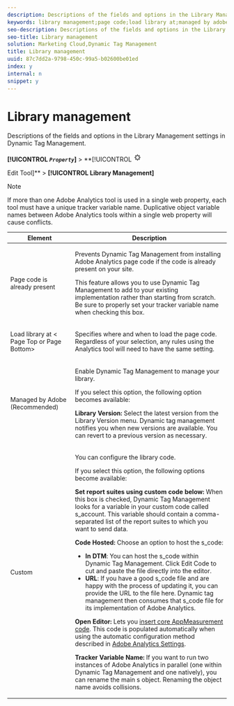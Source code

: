 ```yaml
---
description: Descriptions of the fields and options in the Library Management settings in Dynamic Tag Management.
keywords: library management;page code;load library at;managed by adobe;custom;code hosted;s_code hosted
seo-description: Descriptions of the fields and options in the Library Management settings in Dynamic Tag Management.
seo-title: Library management
solution: Marketing Cloud,Dynamic Tag Management
title: Library management
uuid: 87c7dd2a-9798-450c-99a5-b02600be01ed
index: y
internal: n
snippet: y
---
```


# Library management

Descriptions of the fields and options in the Library Management settings in Dynamic Tag Management.

 **[!UICONTROL  *`Property`*]** > **[!UICONTROL   ![](assets/settings_gear.png)

Edit Tool]** > **[!UICONTROL Library Management]**

>[!NOTE]
>
>If more than one Adobe Analytics tool is used in a single web property, each tool must have a unique tracker variable name. Duplicative object variable names between Adobe Analytics tools within a single web property will cause conflicts.

<table id="table_2758C770C91B4025AD74009B360D71F7"> 
 <thead> 
  <tr> 
   <th colname="col1" class="entry"> Element </th> 
   <th colname="col2" class="entry"> Description </th> 
  </tr> 
 </thead>
 <tbody> 
  <tr> 
   <td colname="col1"> <p>Page code is already present </p> </td> 
   <td colname="col2"> <p> Prevents Dynamic Tag Management from installing <span class="keyword"> Adobe Analytics</span> page code if the code is already present on your site. </p> <p>This feature allows you to use Dynamic Tag Management to add to your existing implementation rather than starting from scratch. Be sure to properly set your tracker variable name when checking this box. </p> </td> 
  </tr> 
  <tr> 
   <td colname="col1"> <p>Load library at &lt;<span class="term"> Page Top</span> or <span class="term"> Page Bottom</span>&gt; </p> </td> 
   <td colname="col2"> <p>Specifies where and when to load the page code. Regardless of your selection, any rules using the Analytics tool will need to have the same setting. </p> </td> 
  </tr> 
  <tr> 
   <td colname="col1"> <p>Managed by Adobe (Recommended) </p> </td> 
   <td colname="col2"> <p>Enable Dynamic Tag Management to manage your library. </p> <p>If you select this option, the following option becomes available: </p> <p> <b>Library Version: </b>Select the latest version from the <span class="wintitle"> Library Version</span> menu. Dynamic tag management notifies you when new versions are available. You can revert to a previous version as necessary. </p> </td> 
  </tr> 
  <tr> 
   <td colname="col1"> <p> Custom </p> </td> 
   <td colname="col2"> <p>You can configure the library code. </p> <p>If you select this option, the following options become available: </p> <p> <b>Set report suites using custom code below: </b>When this box is checked, Dynamic Tag Management looks for a variable in your custom code called <span class="varname"> s_account</span>. This variable should contain a comma-separated list of the report suites to which you want to send data. </p> <p> <b>Code Hosted: </b>Choose an option to host the <span class="filepath"> s_code</span>: </p> 
    <ul id="ul_FC395283365A4BBAA8A5FE5871D16EC6"> 
     <li id="li_36D733C533CE40F1868309130551D4DE"> <b>In DTM</b>: You can host the <span class="filepath"> s_code</span> within Dynamic Tag Management. Click <span class="uicontrol"> Edit Code</span> to cut and paste the file directly into the editor. </li> 
     <li id="li_A64734C66D254079A5E16DC8DBEDA3F6"> <b>URL</b>: If you have a good <span class="filepath"> s_code</span> file and are happy with the process of updating it, you can provide the URL to the file here. Dynamic tag management then consumes that <span class="filepath"> s_code</span> file for its implementation of <span class="keyword"> Adobe Analytics</span>. </li> 
    </ul> <p> <b>Open Editor: </b>Lets you <a href="../../c-implement-with-dtm/c-aa-tool/t-appmeasurement-code.md#task_068D72664B2743359A64ADB8692D3658" format="dita" scope="local"> insert core AppMeasurement code</a>. This code is populated automatically when using the automatic configuration method described in <a href="../../c-implement-with-dtm/c-aa-tool/analytics-dtm.md#concept_FBA6679A0B79490F8296437F11E5E4F8" format="dita" scope="local"> Adobe Analytics Settings</a>. </p> <p> <b>Tracker Variable Name: </b>If you want to run two instances of <span class="keyword"> Adobe Analytics</span> in parallel (one within Dynamic Tag Management and one natively), you can rename the main <span class="term"> s</span> object. Renaming the object name avoids collisions. </p> </td> 
  </tr> 
 </tbody> 
</table>

